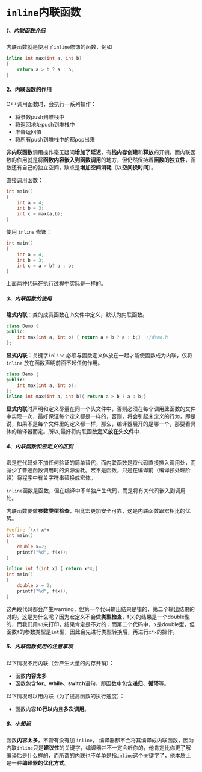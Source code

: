 # `inline`内联函数

##### 1、内联函数介绍

内联函数就是使用了`inline`修饰的函数，例如

```C++
inline int max(int a, int b)
{
    return a > b ? a : b;
}
```

#### 2、内联函数的作用

C++调用函数时，会执行一系列操作：

* 将参数push到堆栈中
* 将返回地址push到堆栈中
* 准备返回值
* 将所有push到堆栈中的都pop出来

**非内联函数**调用操作毫无疑问**增加了延迟**，有**栈内存创建**和**释放**的开销。而内联函数的作用就是将**函数内容嵌入到函数调用**的地方，但仍然保持着**函数的独立性**，函数还有自己的独立空间，缺点是**增加空间消耗**（以**空间换时间**）。

直接调用函数：

```C++
int main()
{
    int a = 4;
    int b = 3;
    int c = max(a,b);
}
```

使用 `inline` 修饰：

```C++
int main()
{
    int a = 4;
    int b = 3;
    int c = a > b? a : b;
}
```

上面两种代码在执行过程中实际是一样的。

##### 3、内联函数的使用

**隐式内联**：类的成员函数在,h文件中定义，默认为内联函数。

```C++
class Demo {
public:
    int max(int a, int b) { return a > b ? a : b;}  //demo.h
};
```

**显式内联**：关键字`inline` 必须与函数定义体放在一起才能使函数成为内联，仅将`inline` 放在函数声明前面不起任何作用。

```C++
class Demo {
public:
    int max(int a, int b);
};
inline int max(int a, int b){ return a > b ? a : b;}
```

**显式内联**时声明和定义尽量在同一个头文件中，否则必须在每个调用此函数的文件中实现一次，最好保证每个定义都是一样的，否则，将会引起未定义的行为，即是说，如果不是每个文件里的定义都一样，那么，编译器展开的是哪一个，那要看具体的编译器而定。所以,最好将内联函数**定义放在头文件**中. 

##### 4、内联函数和宏定义的区别

宏是在代码处不加任何验证的简单替代，而内联函数是将代码直接插入调用处，而减少了普通函数调用时的资源消耗。宏不是函数，只是在编译前（编译预处理阶段）将程序中有关字符串替换成宏体。

`inline`函数是函数，但在编译中不单独产生代码，而是将有关代码嵌入到调用处。

内联函数要做**参数类型检查**，相比宏更加安全可靠，这是内联函数跟宏相比的优势。

```C++
#define f(x) x*x
int main()
{
    double x=2;
    printf("%d", f(x));
}
```

```C++
inline int f(int x) { return x*x;}
int main()
{
    double x = 2;
    printf("%d", f(x));
}
```

这两段代码都会产生warning，但第一个代码输出结果是错的，第二个输出结果的对的。这是为什么呢？因为宏定义不会做**类型检查**，f(x)的结果是一个double型的，而我们用`%d`来打印，结果肯定是不对的；而第二个代码中，x是double型，但函数`f`的参数类型是`int`型，因此会先进行类型转换后，再进行`x*x`的操作。

##### 5、内联函数使用的注意事项

以下情况不用内联（会产生大量的内存开销）：

* 函数**内容太多**
* 函数包含**for、while、switch**语句，即函数中包含**递归**、**循环**等。

以下情况可以用内联（为了提高函数的执行速度）：

* 函数内容**10行以内**且**多次调用**。

##### 6、小知识

函数**内容太多**，不管有没有加  `inline`， 编译器都不会将其编译成内联函数，因为内联`inline`只是**建议性**的关键字，编译器并不一定会听你的，他肯定比你更了解编译后是什么样的，而所谓的内联也不单单是指`inline`这个关键字了，他本质上是一种**编译器的优化方式**。



